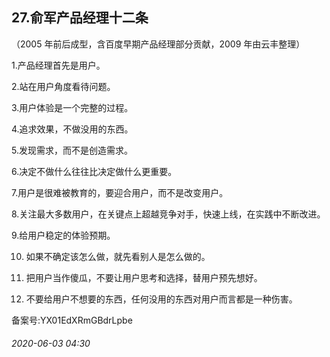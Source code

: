 ## 27.俞军产品经理十二条
（2005 年前后成型，含百度早期产品经理部分贡献，2009 年由云丰整理）



1.产品经理首先是用户。



2.站在用户角度看待问题。



3.用户体验是一个完整的过程。



4.追求效果，不做没用的东西。



5.发现需求，而不是创造需求。



6.决定不做什么往往比决定做什么更重要。



7.用户是很难被教育的，要迎合用户，而不是改变用户。



8.关注最大多数用户，在关键点上超越竞争对手，快速上线，在实践中不断改进。



9.给用户稳定的体验预期。



10. 如果不确定该怎么做，就先看别人是怎么做的。



11. 把用户当作傻瓜，不要让用户思考和选择，替用户预先想好。



12. 不要给用户不想要的东西，任何没用的东西对用户而言都是一种伤害。



备案号:YX01EdXRmGBdrLpbe


###### 2020-06-03 04:30
